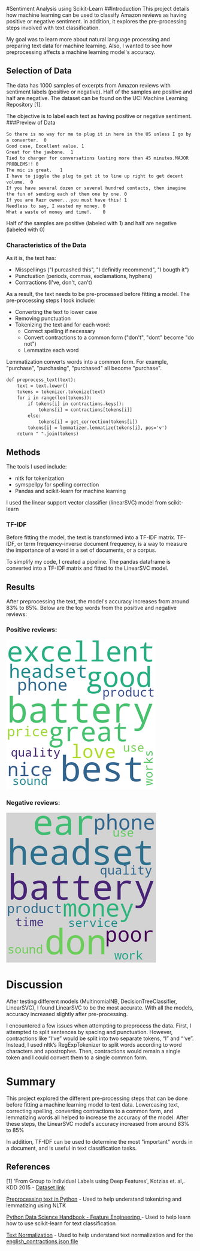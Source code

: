 #Sentiment Analysis using Scikit-Learn
##Introduction
This project details how machine learning can be used to classify Amazon reviews as having positive or negative sentiment. in addition, it explores the pre-processing steps involved with text classification.

My goal was to learn more about natural language processing and preparing text data for machine learning. Also, I wanted to see how preprocessing affects a machine learning model's accuracy.
## Selection of Data
The data has 1000 samples of excerpts from Amazon reviews with sentiment labels (positive or negative). Half of the samples are positive and half are negative. The dataset can be found on the UCI Machine Learning Repository [1].

The objective is to label each text as having positive or negative sentiment.
###Preview of Data
```
So there is no way for me to plug it in here in the US unless I go by a converter.	0
Good case, Excellent value.	1
Great for the jawbone.	1
Tied to charger for conversations lasting more than 45 minutes.MAJOR PROBLEMS!!	0
The mic is great.	1
I have to jiggle the plug to get it to line up right to get decent volume.	0
If you have several dozen or several hundred contacts, then imagine the fun of sending each of them one by one.	0
If you are Razr owner...you must have this!	1
Needless to say, I wasted my money.	0
What a waste of money and time!.	0
```
Half of the samples are positive (labeled with 1) and half are negative (labeled with 0)
### Characteristics of the Data
As it is, the text has:
- Misspellings ("I purcashed this", "I definitly recommend", "I bougth it")
- Punctuation (periods, commas, exclamations, hyphens)
- Contractions (I've, don't, can't)

As a result, the text needs to be pre-processed before fitting a model. The pre-processing steps I took include:
- Converting the text to lower case
- Removing punctuation
- Tokenizing the text and for each word:
    * Correct spelling if necessary
    * Convert contractions to a common form ("don't", "dont" become "do not")
    * Lemmatize each word

Lemmatization converts words into a common form. For example, "purchase", "purchasing", "purchased" all become "purchase".
```
def preprocess_text(text):
    text = text.lower()
    tokens = tokenizer.tokenize(text)
    for i in range(len(tokens)):
        if tokens[i] in contractions.keys():
            tokens[i] = contractions[tokens[i]]
        else:
            tokens[i] = get_correction(tokens[i])
        tokens[i] = lemmatizer.lemmatize(tokens[i], pos='v')
    return " ".join(tokens)
```
## Methods
The tools I used include:
- nltk for tokenization
- symspellpy for spelling correction
- Pandas and scikit-learn for machine learning

I used the linear support vector classifier (linearSVC) model from scikit-learn

### TF-IDF
Before fitting the model, the text is transformed into a TF-IDF matrix. TF-IDF, or term frequency-inverse document frequency, is a way to measure the importance of a word in a set of documents, or a corpus.

To simplify my code, I created a pipeline. The pandas dataframe is converted into a TF-IDF matrix and fitted to the LinearSVC model.

## Results
After preprocessing the text, the model's accuracy increases from around 83% to 85%. Below are the top words from the positive and negative reviews:
### Positive reviews:
![Positive words](./positive.png)

### Negative reviews:
![Positive words](./negative.png)

# Discussion

After testing different models (MultinomialNB, DecisionTreeClassifier, LinearSVC), I found LinearSVC to be the most accurate. With all the models, accuracy increased slightly after pre-processing.

I encountered a few issues when attempting to preprocess the data. First, I attempted to split sentences by spacing and punctuation. However, contractions like “I’ve” would be split into two separate tokens, “I” and “‘ve”. Instead, I used nltk’s RegExpTokenizer to split words according to word characters and apostrophes. Then, contractions would remain a single token and I could convert them to a single common form.

# Summary
This project explored the different pre-processing steps that can be done before fitting a machine learning model to text data. Lowercasing text, correcting spelling, converting contractions to a common form,
and lemmatizing words all helped to increase the accuracy of the model. After these steps, the LinearSVC model's accuracy increased from around 83% to 85%

In addition, TF-IDF can be used to determine the most "important" words in a document, and is useful in text classification tasks.

## References
[1] 'From Group to Individual Labels using Deep Features', Kotzias et. al,. KDD 2015 - [Dataset link](https://archive.ics.uci.edu/ml/datasets/Sentiment+Labelled+Sentences)

[Preprocessing text in Python](https://towardsdatascience.com/preprocessing-text-in-python-923828c4114f) - Used to help understand tokenizing and lemmatizing using NLTK

[Python Data Science Handbook - Feature Engineering
](https://jakevdp.github.io/PythonDataScienceHandbook/05.04-feature-engineering.html) - Used to help learn how to use scikit-learn for text classification

[Text Normalization](https://towardsdatascience.com/text-normalization-7ecc8e084e31) - Used to help understand text normalization and for the [english_contractions.json file](https://gist.githubusercontent.com/Sirsirious/c70400176a4532899a483e06d72cf99e/raw/e46fa7620c4f378f5bf39608b45cddad7ff447a4/english_contractions.json)

